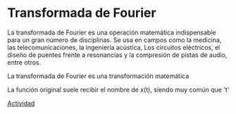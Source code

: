 # Transformada de Fourier
La transformada de Fourier es una operación matemática indispensable para un gran número de disciplinas. Se usa en campos como la medicina, las telecomunicaciones, la ingeniería acústica, Los circuitos eléctricos, el diseño de puentes frente a resonancias y la compresión de pistas de audio, entre otros.

La transformada de Fourier es una transformación matemática 

La función original suele recibir el nombre de x(t), siendo muy común que 't' 

[Actividad](https:youtu.be/spUNpyF58BY, "Video")